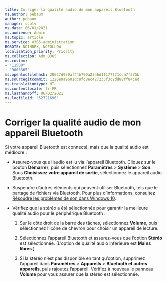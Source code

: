 ```yaml
---
title: Corriger la qualité audio de mon appareil Bluetooth
ms.author: pebaum
author: pebaum
manager: scotv
ms.date: 06/01/2021
ms.audience: Admin
ms.topic: article
ms.service: o365-administration
ROBOTS: NOINDEX, NOFOLLOW
localization_priority: Priority
ms.collection: Adm_O365
ms.custom:
- "11508"
- "9005365"
ms.openlocfilehash: 20627d950af44b799a23a6d1f177f71cca7f275b
ms.sourcegitcommit: 1226e9a9601dc8fc8ec427235f3c2dd88ff84ced
ms.translationtype: HT
ms.contentlocale: fr-FR
ms.lasthandoff: 06/02/2021
ms.locfileid: "52721696"
---
```

# <a name="fix-the-audio-quality-of-my-bluetooth-device"></a>Corriger la qualité audio de mon appareil Bluetooth

Si votre appareil Bluetooth est connecté, mais que la qualité audio est médiocre :

- Assurez-vous que l’audio est lu via l’appareil Bluetooth. Cliquez sur le bouton **Démarrer**, puis sélectionnez **Paramètres** > **Système** > **Son**. Sous **Choisissez votre appareil de sortie**, sélectionnez le appareil audio Bluetooth.

- Suspendre d’autres éléments qui peuvent utiliser Bluetooth, tels que le partage de fichiers via Bluetooth. Pour plus d’informations, consultez [Résoudre les problèmes de son dans Windows 10](https://support.microsoft.com/fr-FR/help/4026994).

- Vérifiez que la stéréo a été sélectionnée pour garantir la meilleure qualité audio pour le périphérique Bluetooth :
    1. Sur le côté droit de la barre des tâches, sélectionnez **Volume**, puis sélectionnez l’icône de chevron pour choisir un appareil de lecture.

    1. Sélectionnez l’appareil Bluetooth et assurez-vous que l’option **Stéréo** est sélectionnée. (L’option de qualité audio inférieure est **Mains libres**.)

    1. Si la stéréo n’est pas disponible en tant qu’option, supprimez l’appareil dans **Paramètres** > **Appareils** > **Bluetooth et autres appareils**, puis rajoutez l’appareil. Vérifiez à nouveau le panneau **Volume** pour vous assurer que la stéréo est sélectionnée.

